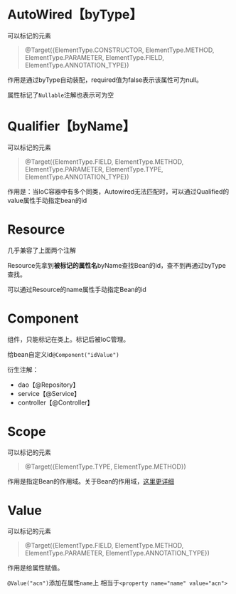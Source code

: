 # AutoWired【byType】

可以标记的元素
> @Target({ElementType.CONSTRUCTOR, ElementType.METHOD, ElementType.PARAMETER, ElementType.FIELD, ElementType.ANNOTATION_TYPE})

作用是通过byType自动装配，required值为false表示该属性可为null。

属性标记了`Nullable`注解也表示可为空

# Qualifier【byName】

可以标记的元素
> @Target({ElementType.FIELD, ElementType.METHOD, ElementType.PARAMETER, ElementType.TYPE, ElementType.ANNOTATION_TYPE})

作用是：当IoC容器中有多个同类，Autowired无法匹配时，可以通过Qualified的value属性手动指定bean的id


# Resource
几乎兼容了上面两个注解

Resource先拿到**被标记的属性名**byName查找Bean的id，查不到再通过byType查找。

可以通过Resource的name属性手动指定Bean的id


# Component
组件，只能标记在类上。标记后被IoC管理。

给bean自定义id`@Component("idValue")`

衍生注解：
- dao【@Repository】
- service【@Service】
- controller【@Controller】

# Scope
可以标记的元素
> @Target({ElementType.TYPE, ElementType.METHOD})

作用是指定Bean的作用域。关于Bean的作用域，[这里更详细](../NOTES/006-Bean的作用域&单例模式.md)

# Value
可以标记的元素
> @Target({ElementType.FIELD, ElementType.METHOD, ElementType.PARAMETER, ElementType.ANNOTATION_TYPE})

作用是给属性赋值。

`@Value("acn")`添加在属性`name`上 相当于`<property name="name" value="acn">`